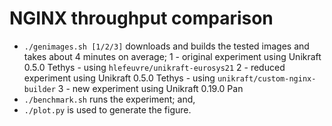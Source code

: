 # NGINX throughput comparison

* `./genimages.sh [1/2/3]` downloads and builds the tested images and takes about 4
   minutes on average;
     1 - original experiment using Unikraft 0.5.0 Tethys - using `hlefeuvre/unikraft-eurosys21`
     2 - reduced experiment using Unikraft 0.5.0 Tethys - using `unikraft/custom-nginx-builder`
     3 - new experiment using Unikraft 0.19.0 Pan
 * `./benchmark.sh` runs the experiment; and,
 * `./plot.py` is used to generate the figure.
